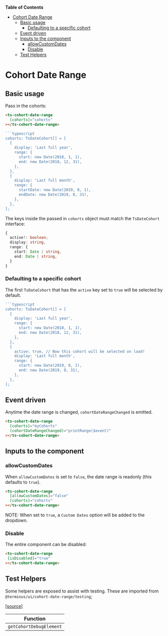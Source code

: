 <!-- START doctoc generated TOC please keep comment here to allow auto update -->
<!-- DON'T EDIT THIS SECTION, INSTEAD RE-RUN doctoc TO UPDATE -->
**Table of Contents**

- [Cohort Date Range](#cohort-date-range)
  - [Basic usage](#basic-usage)
    - [Defaulting to a specific cohort](#defaulting-to-a-specific-cohort)
  - [Event driven](#event-driven)
  - [Inputs to the component](#inputs-to-the-component)
    - [allowCustomDates](#allowcustomdates)
    - [Disable](#disable)
  - [Test Helpers](#test-helpers)

<!-- END doctoc generated TOC please keep comment here to allow auto update -->

<h1>Cohort Date Range</h1>

## Basic usage

Pass in the cohorts:

```html
<ts-cohort-date-range
  [cohorts]="cohorts"
></ts-cohort-date-range>
```

```typescript
```typescript
cohorts: TsDateCohort[] = [
  {
    display: 'Last full year',
    range: {
      start: new Date(2018, 1, 1),
      end: new Date(2018, 12, 31),
    },
  },
  {
    display: 'Last full month',
    range: {
      startDate: new Date(2019, 8, 1),
      endDate: new Date(2019, 8, 31),
    },
  },
];
```

The keys inside the passed in `cohorts` object must match the `TsDateCohort` interface:

```typescript
{
  active?: boolean;
  display: string,
  range: {
    start: Date | string,
    end: Date | string,
  }
}
```

### Defaulting to a specific cohort

The first `TsDateCohort` that has the `active` key set to `true` will be selected by default.

```typescript
```typescript
cohorts: TsDateCohort[] = [
  {
    display: 'Last full year',
    range: {
      start: new Date(2018, 1, 1),
      end: new Date(2018, 12, 31),
    },
  },
  {
    active: true, // Now this cohort will be selected on load!
    display: 'Last full month',
    range: {
      start: new Date(2019, 8, 1),
      end: new Date(2019, 8, 31),
    },
  },
];
```

## Event driven

Anytime the date range is changed, `cohortDateRangeChanged` is emitted.

```html
<ts-cohort-date-range
  [cohorts]="myCohorts"
  (cohortDateRangeChanged)="printRange($event)"
></ts-cohort-date-range>
```


## Inputs to the component

### allowCustomDates

When `allowCustomDates` is set to `false`, the date range is readonly (this defaults to `true`).

```html
<ts-cohort-date-range
  [allowCustomDates]="false"
  [cohorts]="cohorts"
></ts-cohort-date-range>
```

NOTE: When set to `true`, a `Custom Dates` option will be added to the dropdown.

### Disable

The entire component can be disabled:

```html
<ts-cohort-date-range
 [isDisabled]="true"
></ts-cohort-date-range>
```

## Test Helpers

Some helpers are exposed to assist with testing. These are imported from `@terminus/ui/cohort-date-range/testing`;

[[source]][test-helpers-src]

| Function                |
|------------------------|
| `getCohortDebugElement` |


[test-helpers-src]: https://github.com/GetTerminus/terminus-ui/blob/release/projects/library/cohort-date-range/testing/src/test-helpers.ts
